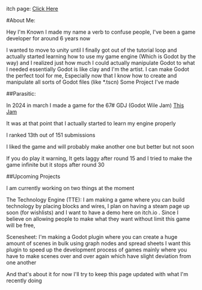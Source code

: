 
itch page: [Click Here](https://known-yt.itch.io/)

#About Me:

Hey I'm Known I made my name a verb to confuse people, I've been a game developer for around 6 years now

I wanted to move to unity until I finally got out of the tutorial loop and actually started learning how to use my game engine (Which is Godot by the way) and I realized just how much I could actually manipulate Godot to what I needed essentially Godot is like clay and I'm the artist. I can make Godot the perfect tool for me, Especially now that I know how to create and manipulate all sorts of Godot files (like *.tscn)
Some Project I've made

##Parasitic:

In 2024 in march I made a game for the 67#  GDJ (Godot Wile Jam) [This Jam](https://itch.io/jam/godot-wild-jam-67)

It was at that point that I actually started to learn my engine properly

I ranked 13th out of 151 submissions

I liked the game and will probably make another one but better but not soon

If you do play it warning, It gets laggy after round 15 and I tried to make the game infinite but it stops after round 30

##Upcoming Projects

I am currently working on two things at the moment

The Technology Engine (TTE): I am making a game where you can build technology by placing blocks and wires, I plan on having a steam page up soon (for wishlists) and I want to have a demo here on itch.io . Since I believe on allowing people to make what they want without limit this game will be free,

Scenesheet: I'm making a Godot plugin where you can create a huge amount of scenes in bulk using graph nodes and spread sheets I want this plugin to speed up the development process of games mainly where you have to make scenes over and over again which have slight deviation from one another

And that's about it for now I'll try to keep this page updated with what I'm recently doing
